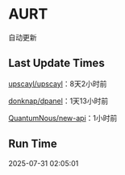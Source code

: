 # AURT

自动更新


## Last Update Times

[upscayl/upscayl](https://github.com/upscayl/upscayl)：8天2小时前

[donknap/dpanel](https://github.com/donknap/dpanel)：1天13小时前

[QuantumNous/new-api](https://github.com/QuantumNous/new-api)：1小时前


## Run Time
2025-07-31 02:05:01
